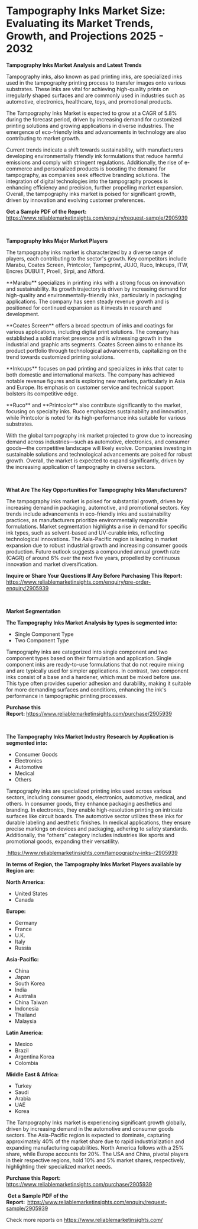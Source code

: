 <p><h1>Tampography Inks Market Size: Evaluating its Market Trends, Growth, and Projections 2025 - 2032</h1></p><p><strong>Tampography Inks Market Analysis and Latest Trends</strong></p>
<p><p>Tampography inks, also known as pad printing inks, are specialized inks used in the tampography printing process to transfer images onto various substrates. These inks are vital for achieving high-quality prints on irregularly shaped surfaces and are commonly used in industries such as automotive, electronics, healthcare, toys, and promotional products. </p><p>The Tampography Inks Market is expected to grow at a CAGR of 5.8% during the forecast period, driven by increasing demand for customized printing solutions and growing applications in diverse industries. The emergence of eco-friendly inks and advancements in technology are also contributing to market growth. </p><p>Current trends indicate a shift towards sustainability, with manufacturers developing environmentally friendly ink formulations that reduce harmful emissions and comply with stringent regulations. Additionally, the rise of e-commerce and personalized products is boosting the demand for tampography, as companies seek effective branding solutions. The integration of digital technologies into the tampography process is enhancing efficiency and precision, further propelling market expansion. Overall, the tampography inks market is poised for significant growth, driven by innovation and evolving customer preferences.</p></p>
<p><strong>Get a Sample PDF of the Report:&nbsp;</strong> <a href="https://www.reliablemarketinsights.com/enquiry/request-sample/2905939?utm_campaign=3223&utm_medium=2&utm_source=Github&utm_content=ia&utm_term=12032025&utm_id=tampography-inks">https://www.reliablemarketinsights.com/enquiry/request-sample/2905939</a></p>
<p>&nbsp;</p>
<p><strong>Tampography Inks Major Market Players</strong></p>
<p><p>The tampography inks market is characterized by a diverse range of players, each contributing to the sector's growth. Key competitors include Marabu, Coates Screen, Printcolor, Tampoprint, JUJO, Ruco, Inkcups, ITW, Encres DUBUIT, Proell, Sirpi, and Afford.</p><p>**Marabu** specializes in printing inks with a strong focus on innovation and sustainability. Its growth trajectory is driven by increasing demand for high-quality and environmentally-friendly inks, particularly in packaging applications. The company has seen steady revenue growth and is positioned for continued expansion as it invests in research and development.</p><p>**Coates Screen** offers a broad spectrum of inks and coatings for various applications, including digital print solutions. The company has established a solid market presence and is witnessing growth in the industrial and graphic arts segments. Coates Screen aims to enhance its product portfolio through technological advancements, capitalizing on the trend towards customized printing solutions.</p><p>**Inkcups** focuses on pad printing and specializes in inks that cater to both domestic and international markets. The company has achieved notable revenue figures and is exploring new markets, particularly in Asia and Europe. Its emphasis on customer service and technical support bolsters its competitive edge.</p><p>**Ruco** and **Printcolor** also contribute significantly to the market, focusing on specialty inks. Ruco emphasizes sustainability and innovation, while Printcolor is noted for its high-performance inks suitable for various substrates.</p><p>With the global tampography ink market projected to grow due to increasing demand across industries—such as automotive, electronics, and consumer goods—the competitive landscape will likely evolve. Companies investing in sustainable solutions and technological advancements are poised for robust growth. Overall, the market is expected to expand significantly, driven by the increasing application of tampography in diverse sectors.</p></p>
<p>&nbsp;</p>
<p><strong>What Are The Key Opportunities For Tampography Inks Manufacturers?</strong></p>
<p><p>The tampography inks market is poised for substantial growth, driven by increasing demand in packaging, automotive, and promotional sectors. Key trends include advancements in eco-friendly inks and sustainability practices, as manufacturers prioritize environmentally responsible formulations. Market segmentation highlights a rise in demand for specific ink types, such as solvent-based and UV-curable inks, reflecting technological innovations. The Asia-Pacific region is leading in market expansion due to robust industrial growth and increasing consumer goods production. Future outlook suggests a compounded annual growth rate (CAGR) of around 6% over the next five years, propelled by continuous innovation and market diversification.</p></p>
<p><strong>Inquire or Share Your Questions If Any Before Purchasing This Report:</strong> <a href="https://www.reliablemarketinsights.com/enquiry/pre-order-enquiry/2905939?utm_campaign=3223&utm_medium=2&utm_source=Github&utm_content=ia&utm_term=12032025&utm_id=tampography-inks">https://www.reliablemarketinsights.com/enquiry/pre-order-enquiry/2905939</a></p>
<p>&nbsp;</p>
<p><strong>Market Segmentation</strong></p>
<p><strong>The Tampography Inks Market Analysis by types is segmented into:</strong></p>
<p><ul><li>Single Component Type</li><li>Two Component Type</li></ul></p>
<p><p>Tampography inks are categorized into single component and two component types based on their formulation and application. Single component inks are ready-to-use formulations that do not require mixing and are typically used for simpler applications. In contrast, two component inks consist of a base and a hardener, which must be mixed before use. This type often provides superior adhesion and durability, making it suitable for more demanding surfaces and conditions, enhancing the ink's performance in tampographic printing processes.</p></p>
<p><strong>Purchase this Report:&nbsp;</strong><a href="https://www.reliablemarketinsights.com/purchase/2905939?utm_campaign=3223&utm_medium=2&utm_source=Github&utm_content=ia&utm_term=12032025&utm_id=tampography-inks">https://www.reliablemarketinsights.com/purchase/2905939</a></p>
<p>&nbsp;</p>
<p><strong>The Tampography Inks Market Industry Research by Application is segmented into:</strong></p>
<p><ul><li>Consumer Goods</li><li>Electronics</li><li>Automotive</li><li>Medical</li><li>Others</li></ul></p>
<p><p>Tampography inks are specialized printing inks used across various sectors, including consumer goods, electronics, automotive, medical, and others. In consumer goods, they enhance packaging aesthetics and branding. In electronics, they enable high-resolution printing on intricate surfaces like circuit boards. The automotive sector utilizes these inks for durable labeling and aesthetic finishes. In medical applications, they ensure precise markings on devices and packaging, adhering to safety standards. Additionally, the “others” category includes industries like sports and promotional goods, expanding their versatility.</p></p>
<p><a href="https://www.reliablemarketinsights.com/tampography-inks-r2905939?utm_campaign=3223&utm_medium=2&utm_source=Github&utm_content=ia&utm_term=12032025&utm_id=tampography-inks">&nbsp;https://www.reliablemarketinsights.com/tampography-inks-r2905939</a></p>
<p><strong>In terms of Region, the Tampography Inks Market Players available by Region are:</strong></p>
<p>
    <p> <strong> North America: </strong>
        <ul>
            <li>United States</li>
            <li>Canada</li>
        </ul>
        </p> 
    <p> <strong> Europe: </strong>
        <ul>
            <li>Germany</li>
            <li>France</li>
            <li>U.K.</li>
            <li>Italy</li>
            <li>Russia</li>
        </ul>
        </p> 
    <p> <strong> Asia-Pacific: </strong>
        <ul>
            <li>China</li>
            <li>Japan</li>
            <li>South Korea</li>
            <li>India</li>
            <li>Australia</li>
            <li>China Taiwan</li>
            <li>Indonesia</li>
            <li>Thailand</li>
            <li>Malaysia</li>
        </ul>
        </p> 
    <p> <strong> Latin America: </strong>
        <ul>
            <li>Mexico</li>
            <li>Brazil</li>
            <li>Argentina Korea</li>
            <li>Colombia</li>
        </ul>
        </p> 
    <p> <strong> Middle East & Africa: </strong>
        <ul>
            <li>Turkey</li>
            <li>Saudi</li>
            <li>Arabia</li>
            <li>UAE</li>
            <li>Korea</li>
        </ul>
    </p>
    </p>
<p><p>The Tampography Inks market is experiencing significant growth globally, driven by increasing demand in the automotive and consumer goods sectors. The Asia-Pacific region is expected to dominate, capturing approximately 40% of the market share due to rapid industrialization and expanding manufacturing capabilities. North America follows with a 25% share, while Europe accounts for 20%. The USA and China, pivotal players in their respective regions, hold 10% and 5% market shares, respectively, highlighting their specialized market needs.</p></p>
<p><strong>Purchase this Report: </strong><a href="https://www.reliablemarketinsights.com/purchase/2905939?utm_campaign=3223&utm_medium=2&utm_source=Github&utm_content=ia&utm_term=12032025&utm_id=tampography-inks">https://www.reliablemarketinsights.com/purchase/2905939</a></p>
<p>&nbsp;<strong>Get a Sample PDF of the Report:&nbsp;&nbsp;</strong><a href="https://www.reliablemarketinsights.com/enquiry/request-sample/2905939?utm_campaign=3223&utm_medium=2&utm_source=Github&utm_content=ia&utm_term=12032025&utm_id=tampography-inks">https://www.reliablemarketinsights.com/enquiry/request-sample/2905939</a></p>
<p><strong></strong></p>
<p>Check more reports on <a href="https://www.reliablemarketinsights.com/?utm_campaign=3223&utm_medium=2&utm_source=Github&utm_content=ia&utm_term=12032025&utm_id=tampography-inks">https://www.reliablemarketinsights.com/</a></p>